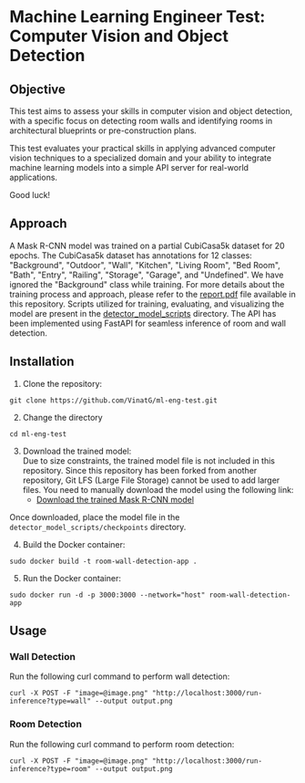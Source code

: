 # Machine Learning Engineer Test: Computer Vision and Object Detection

## Objective
This test aims to assess your skills in computer vision and object detection, with a specific focus on detecting room walls and identifying rooms in architectural blueprints or pre-construction plans.

This test evaluates your practical skills in applying advanced computer vision techniques to a specialized domain and your ability to integrate machine learning models into a simple API server for real-world applications.

Good luck!

## Approach
A Mask R-CNN model was trained on a partial CubiCasa5k dataset for 20 epochs. The CubiCasa5k dataset has annotations for 12 classes: "Background", "Outdoor", "Wall", "Kitchen", "Living Room", "Bed Room", "Bath", "Entry", "Railing", "Storage", "Garage", and "Undefined". We have ignored the "Background" class while training.
For more details about the training process and approach, please refer to the [report.pdf](./report.pdf)  file available in this repository.
Scripts utilized for training, evaluating, and visualizing the model are present in the [detector_model_scripts](./detector_model_scripts) directory.
The API has been implemented using FastAPI for seamless inference of room and wall detection.

## Installation

1. Clone the repository:
```
git clone https://github.com/VinatG/ml-eng-test.git
```
2. Change the directory
```
cd ml-eng-test
```
3. Download the trained model:  
Due to size constraints, the trained model file is not included in this repository. Since this repository has been forked from another repository, Git LFS (Large File Storage) cannot be used to add larger files. You need to manually download the model using the following link:
    - [Download the trained Mask R-CNN model](https://drive.google.com/file/d/1Bjvwy8UsQ3dAlcA3DigPjHODn-UaGUCu/view?usp=sharing)

Once downloaded, place the model file in the `detector_model_scripts/checkpoints` directory.

4. Build the Docker container:
```
sudo docker build -t room-wall-detection-app .
```
5. Run the Docker container:
```
sudo docker run -d -p 3000:3000 --network="host" room-wall-detection-app
```
## Usage

### Wall Detection
Run the following curl command to perform wall detection:
```
curl -X POST -F "image=@image.png" "http://localhost:3000/run-inference?type=wall" --output output.png
```
### Room Detection
Run the following curl command to perform room detection:
```
curl -X POST -F "image=@image.png" "http://localhost:3000/run-inference?type=room" --output output.png
```


